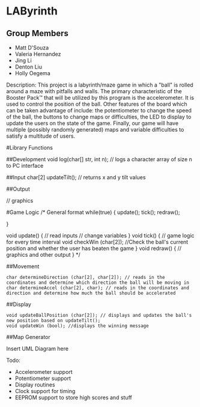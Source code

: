 # LAByrinth

## Group Members
* Matt D'Souza
* Valeria Hernandez
* Jing Li
* Denton Liu
* Holly Oegema

Description: 
This project is a labyrinth/maze game in which a "ball" is rolled around a maze with pitfalls and walls. The primary characteristic of the Booster Pack™ that will be utilized by this program is the accelerometer. It is used to control the position of the ball. Other features of the board which can be taken advantage of include: the potentiometer to change the speed of the ball, the buttons to change maps or difficulties, the LED to display to update the users on the state of the game. Finally, our game will have multiple (possibly randomly generated) maps and variable difficulties to satisfy a multitude of users.

#Library Functions 

##Development
void log(char[] str, int n); // logs a character array of size n to PC interface


##Input
char[2] updateTilt(); // returns x and y tilt values


##Output

// graphics


#Game Logic
/* General format
while(true) {
  update();
  tick();
  redraw();
  
  
}

void update() {
// read inputs
// change variables
}
void tick() {
// game logic for every time interval
  void checkWin (char[2]); //Check the ball's current position and whether the user has beaten the game
}
void redraw() {
// graphics and other output
}
*/

##Movement
```
char determineDirection (char[2], char[2]); // reads in the coordinates and determine which direction the ball will be moving in
char determineAccel (char[2], char); // reads in the coordinates and direction and determine how much the ball should be accelerated

```

##Display
```
void updateBallPosition (char[2]); // displays and updates the ball's new position based on updateTilt();
void updateWin (bool); //displays the winning message

```


##Map Generator



Insert UML Diagram here

Todo:
* Accelerometer support
* Potentiometer support
* Display routines
* Clock support for timing
* EEPROM support to store high scores and stuff

